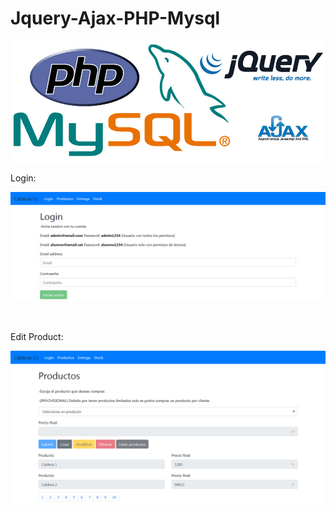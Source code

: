 # Jquery-Ajax-PHP-Mysql

<p align="center"><img src="/Images/start.png"></p>

<p>Login:</p>
<p align="center"><img src="/Images/Captura1.png"></p>

</br>

<p>Edit Product:</p>
<p align="center"><img src="/Images/Captura3.png"></p>

